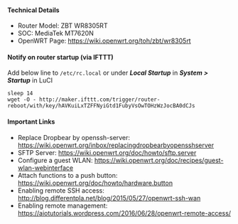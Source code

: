 #### Technical Details
* Router Model: ZBT WR8305RT
* SOC: MediaTek MT7620N
* OpenWRT Page: https://wiki.openwrt.org/toh/zbt/wr8305rt

#### Notify on router startup (via IFTTT)
Add below line to `/etc/rc.local` or under **_Local Startup_** in **_System > Startup_** in LuCI

```shell
sleep 14
wget -O - http://maker.ifttt.com/trigger/router-reboot/with/key/hAVKuiLxTZFFNyiGtd1FubyVsOwTOHzWzJocBA0dCJs
```

#### Important Links
* Replace Dropbear by openssh-server: https://wiki.openwrt.org/inbox/replacingdropbearbyopensshserver
* SFTP Server: https://wiki.openwrt.org/doc/howto/sftp.server
* Configure a guest WLAN: https://wiki.openwrt.org/doc/recipes/guest-wlan-webinterface
* Attach functions to a push button: https://wiki.openwrt.org/doc/howto/hardware.button
* Enabling remote SSH access: http://blog.differentpla.net/blog/2015/05/27/openwrt-ssh-wan
* Enabling remote management: https://aiotutorials.wordpress.com/2016/06/28/openwrt-remote-access/
